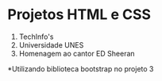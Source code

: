 # Projetos HTML e CSS

1. TechInfo's
2. Universidade UNES
3. Homenagem ao cantor ED Sheeran

*Utilizando biblioteca bootstrap no projeto 3
